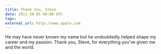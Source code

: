 ```yaml
---
title: Thank You, Steve
date: 2011-10-05 00:00 UTC
tags:
external_url: http://www.apple.com
---
```


He may have never known my name but he undoubtedly helped shape my career and my passion.  Thank you, Steve, for everything you've given me and the world.

